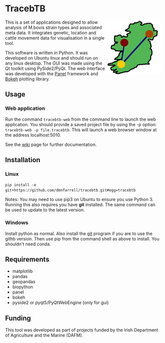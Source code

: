 # TracebTB

<img align="right" src=tracebtb/logo.svg width=180px>

This is a set of applications designed to allow analysis of M.bovis strain types and associated meta data. It integrates genetic, location and cattle movement data for visualisation in a single tool.

This software is written in Python. It was developed on Ubuntu linux and should run on any linux desktop. The GUI was made using the Qt toolkit using PySide2/PyQt. The web interface was developed with the [Panel](https://panel.holoviz.org/) framework and [Bokeh](https://bokeh.org/) plotting library.

## Usage

### Web application

Run the command `tracebtb-web` from the command line to launch the web application. You should provide a saved project file by using the -p option: `tracebtb-web -p file.tracebtb`. This will launch a web browser window at the address localhost:5010.

See the [wiki](https://github.com/dmnfarrell/tracebtb/wiki) page for further documentation.

## Installation

### Linux

`pip install -e git+https://github.com/dmnfarrell/tracebtb.git#egg=tracebtb`

Notes: You may need to use pip3 on Ubuntu to ensure you use Python 3. Running this also requires you have **git** installed. The same command can be used to update to the latest version.

### Windows

Install python as normal. Also install the [git](https://gitforwindows.org/) program if you are to use the githb version. Then use pip from the command shell as above to install. You shouldn't need conda.

## Requirements

* matplotlib
* pandas
* geopandas
* biopython
* panel
* bokeh
* pyside2 or pyqt5/PyQtWebEngine (only for gui)

## Funding

This tool was developed as part of projects funded by the Irish Department of Agriculture and the Marine (DAFM).
